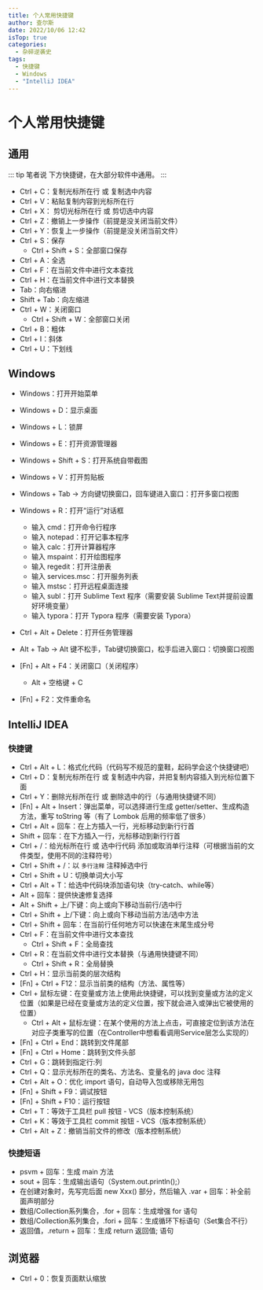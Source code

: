 ```yaml
---
title: 个人常用快捷键
author: 查尔斯
date: 2022/10/06 12:42
isTop: true
categories:
  - 杂碎逆袭史
tags:
  - 快捷键
  - Windows
  - "IntelliJ IDEA"
---
```


# 个人常用快捷键 <Badge text="持续更新" type="warning" />

## 通用

::: tip 笔者说
下方快捷键，在大部分软件中通用。
:::

- Ctrl + C：复制光标所在行 或 复制选中内容
- Ctrl + V：粘贴复制内容到光标所在行
- Ctrl + X： 剪切光标所在行 或 剪切选中内容
- Ctrl + Z：撤销上一步操作（前提是没关闭当前文件）
- Ctrl + Y：恢复上一步操作（前提是没关闭当前文件）
- Ctrl + S：保存
  - Ctrl + Shift + S：全部窗口保存
- Ctrl + A：全选
- Ctrl + F：在当前文件中进行文本查找
- Ctrl + H：在当前文件中进行文本替换
- Tab：向右缩进
- Shift + Tab：向左缩进
- Ctrl + W：关闭窗口
  - Ctrl + Shift + W：全部窗口关闭
- Ctrl + B：粗体
- Ctrl + I：斜体
- Ctrl + U：下划线

## Windows

- Windows：打开开始菜单
- Windows + D：显示桌面
- Windows + L：锁屏
- Windows + E：打开资源管理器
- Windows + Shift + S：打开系统自带截图
- Windows + V：打开剪贴板
- Windows + Tab -> 方向键切换窗口，回车键进入窗口：打开多窗口视图
- Windows + R：打开“运行”对话框
  - 输入 cmd：打开命令行程序
  - 输入 notepad：打开记事本程序
  - 输入 calc：打开计算器程序
  - 输入 mspaint：打开绘图程序
  - 输入 regedit：打开注册表
  - 输入 services.msc：打开服务列表
  - 输入 mstsc：打开远程桌面连接
  - 输入 subl：打开 Sublime Text 程序（需要安装 Sublime Text并提前设置好环境变量）
  - 输入 typora：打开 Typora 程序（需要安装 Typora）
- Ctrl + Alt + Delete：打开任务管理器

- Alt + Tab -> Alt 键不松手，Tab键切换窗口，松手后进入窗口：切换窗口视图
- [Fn] + Alt + F4：关闭窗口（关闭程序）
  - Alt + 空格键 + C
- [Fn] + F2：文件重命名

## IntelliJ IDEA

### 快捷键

- Ctrl + Alt + L：格式化代码（代码写不规范的童鞋，起码学会这个快捷键吧）
- Ctrl + D：复制光标所在行 或 复制选中内容，并把复制内容插入到光标位置下面
- Ctrl + Y：删除光标所在行 或 删除选中的行（与通用快捷键不同）
- [Fn] + Alt + Insert：弹出菜单，可以选择进行生成 getter/setter、生成构造方法，重写 toString 等（有了 Lombok 后用的频率低了很多）
- Ctrl + Alt + 回车：在上方插入一行，光标移动到新行行首
- Shift + 回车：在下方插入一行，光标移动到新行行首
- Ctrl + /：给光标所在行 或 选中行代码 添加或取消单行注释（可根据当前的文件类型，使用不同的注释符号）
- Ctrl + Shift + /：以 `多行注释` 注释掉选中行
- Ctrl + Shift + U：切换单词大小写
- Ctrl + Alt + T：给选中代码块添加语句块（try-catch、while等）
- Alt + 回车：提供快速修复选择
- Alt + Shift + 上/下键：向上或向下移动当前行/选中行
- Ctrl + Shift + 上/下键：向上或向下移动当前方法/选中方法
- Ctrl + Shift + 回车：在当前行任何地方可以快速在末尾生成分号
- Ctrl + F：在当前文件中进行文本查找
  - Ctrl + Shift + F：全局查找
- Ctrl + R：在当前文件中进行文本替换（与通用快捷键不同）
  - Ctrl + Shift + R：全局替换
- Ctrl + H：显示当前类的层次结构
- [Fn] + Ctrl + F12：显示当前类的结构（方法、属性等）
- Ctrl + 鼠标左键：在变量或方法上使用此快捷键，可以找到变量或方法的定义位置（如果是已经在变量或方法的定义位置，按下就会进入或弹出它被使用的位置）
  - Ctrl + Alt + 鼠标左键：在某个使用的方法上点击，可直接定位到该方法在对应子类重写的位置（在Controller中想看看调用Service层怎么实现的）
- [Fn] + Ctrl + End：跳转到文件尾部
- [Fn] + Ctrl + Home：跳转到文件头部
- Ctrl + G：跳转到指定行:列
- Ctrl + Q：显示光标所在的类名、方法名、变量名的 java doc 注释
- Ctrl + Alt + O：优化 import 语句，自动导入包或移除无用包
- [Fn] + Shift + F9：调试按钮
- [Fn] + Shift + F10：运行按钮
- Ctrl + T：等效于工具栏 pull 按钮 - VCS（版本控制系统）
- Ctrl + K：等效于工具栏 commit 按钮 - VCS（版本控制系统）
- Ctrl + Alt + Z：撤销当前文件的修改（版本控制系统）

### 快捷短语

- psvm + 回车：生成 main 方法
- sout + 回车：生成输出语句（System.out.println();）
- 在创建对象时，先写完后面 new Xxx() 部分，然后输入 .var + 回车：补全前面声明部分
- 数组/Collection系列集合，.for + 回车：生成增强 for 语句
- 数组/Collection系列集合，.fori + 回车：生成循环下标语句（Set集合不行）
- 返回值，.return + 回车：生成 return 返回值; 语句

## 浏览器

- Ctrl + 0：恢复页面默认缩放
